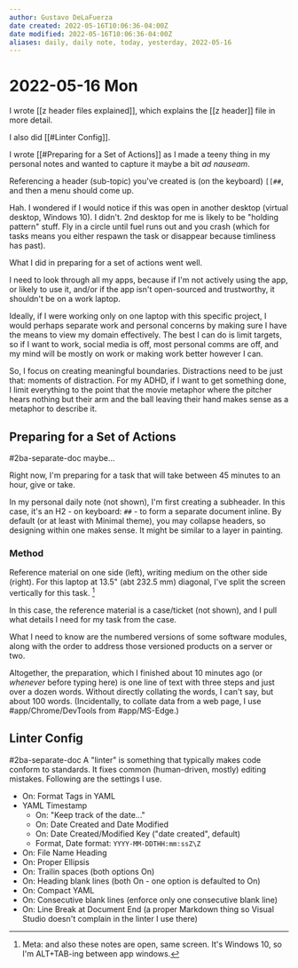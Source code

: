 ```yaml
---
author: Gustavo DeLaFuerza
date created: 2022-05-16T10:06:36-04:00Z
date modified: 2022-05-16T10:06:36-04:00Z
aliases: daily, daily note, today, yesterday, 2022-05-16
---
```


# 2022-05-16 Mon

I wrote [[z header files explained]], which explains the [[z header]] file in more detail.

I also did [[#Linter Config]].

I wrote [[#Preparing for a Set of Actions]] as I made a teeny thing in my personal notes and wanted to capture it maybe a bit *ad nauseam*.

Referencing a header (sub-topic) you've created is (on the keyboard) `[[##`, and then a menu should come up.

Hah. I wondered if I would notice if this was open in another desktop (virtual desktop, Windows 10). I didn't. 2nd desktop for me is likely to be "holding pattern" stuff. Fly in a circle until fuel runs out and you crash (which for tasks means you either respawn the task or disappear because timliness has past). 

What I did in preparing for a set of actions went well.

I need to look through all my apps, because if I'm not actively using the app, or likely to use it, and/or if the app isn't open-sourced and trustworthy, it shouldn't be on a work laptop. 

Ideally, if I were working only on one laptop with this specific project, I would perhaps separate work and personal concerns by making sure I have the means to view my domain effectively. The best I can do is limit targets, so if I want to work, social media is off, most personal comms are off, and my mind will be mostly on work or making work better however I can.

So, I focus on creating meaningful boundaries. Distractions need to be just that: moments of distraction. For my ADHD, if I want to get something done, I limit everything to the point that the movie metaphor where the pitcher hears nothing but their arm and the ball leaving their hand makes sense as a metaphor to describe it.

## Preparing for a Set of Actions

#2ba-separate-doc maybe... 

Right now, I'm preparing for a task that will take between 45 minutes to an hour, give or take. 

In my personal daily note (not shown), I'm first creating a subheader. In this case, it's an H2 - on keyboard: `##` - to form a separate document inline. By default (or at least with Minimal theme), you may collapse headers, so designing within one makes sense. It might be similar to a layer in painting.

### Method

Reference material on one side (left), writing medium on the other side (right). For this laptop at 13.5" (abt 232.5 mm) diagonal, I've split the screen vertically for this task. [^1]

In this case, the reference material is a case/ticket (not shown), and I pull what details I need for my task from the case.

What I need to know are the numbered versions of some software modules, along with the order to address those versioned products on a server or two. 

Altogether, the preparation, which I finished about 10 minutes ago (or *whenever* before typing here) is one line of text with three steps and just over a dozen words. Without directly collating the words, I can't say, but about 100 words. (Incidentally, to collate data from a web page, I use #app/Chrome/DevTools from #app/MS-Edge.)

## Linter Config

#2ba-separate-doc A "linter" is something that typically makes code conform to standards. It fixes common (human-driven, mostly) editing mistakes. Following are the settings I use.

- On: Format Tags in YAML
- YAML Timestamp
  - On: "Keep track of the date..."
  - On: Date Created and Date Modified
  - On: Date Created/Modified Key ("date created", default)
  - Format, Date format: `YYYY-MM-DDTHH:mm:ssZ\Z`
- On: File Name Heading
- On: Proper Ellipsis
- On: Trailin spaces (both options On)
- On: Heading blank lines (both On - one option is defaulted to On)
- On: Compact YAML
- On: Consecutive blank lines (enforce only one consecutive blank line)
- On: Line Break at Document End (a proper Markdown thing so Visual Studio doesn't complain in the linter I use there)

[^1]: Meta: and also these notes are open, same screen. It's Windows 10, so I'm ALT+TAB-ing between app windows.